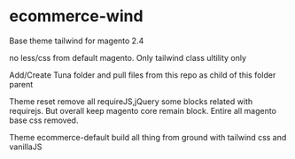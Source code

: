 # ecommerce-wind

Base theme tailwind for magento 2.4

no less/css from default magento. Only tailwind class ultility only

Add/Create Tuna folder and pull files from this repo as child of this folder parent

Theme reset remove all requireJS,jQuery some blocks related with requirejs. But overall keep magento core remain block. Entire all magento base css removed.

Theme ecommerce-default build all thing from ground with tailwind css and vanillaJS
